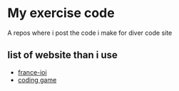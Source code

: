 # My exercise code

A repos where i post the code i make for diver code site

## list of website than i use

- [france-ioi](http://www.france-ioi.org)
- [coding game](https://www.codingame.com/home)
